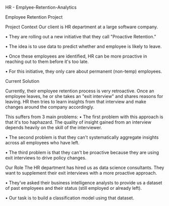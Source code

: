 HR - Emplyee-Retention-Analytics

Employee Retention Project

Project Context
Our client is HR department at a large software company.

• They are rolling out a new initiative that they call "Proactive Retention."

• The idea is to use data to predict whether and employee is likely to leave.

• Once these employees are identified, HR can be more proactive in reaching out to them 
before it's too late.

• For this initiative, they only care about permanent (non-temp) employees.

Current Solution

Currently, their employee retention process is very retroactive. Once an employee leaves, he or she 
takes an "exit interview" and shares reasons for leaving. HR then tries to learn insights from that 
interview and make changes around the company accordingly.

This suffers from 3 main problems:
• The first problem with this approach is that it's too haphazard. The quality of insight gained 
from an interview depends heavily on the skill of the interviewer.

• The second problem is that they can't systematically aggregate insights across all 
employees who have left.

• The third problem is that they can't be proactive because they are using exit interviews to 
drive policy changes.

Our Role
The HR department has hired us as data science consultants. They want to supplement their exit 
interviews with a more proactive approach.

• They've asked their business intelligence analysts to provide us a dataset of past 
employees and their status (still employed or already left).

• Our task is to build a classification model using that dataset.
